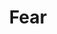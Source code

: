 ---
title: "Fear"
permalink: /spells/fear/
tags:
  - Spell
  - 3rd Level
  - Illusion
available_for:
  - Bard
  - Sorcerer
  - Warlock
  - Wizard
level: "3rd Level"
school: "Illusion"
area: "30 ft"
shape: "Cone"
comp:
  - V
  - S
  - M
material: "a white feather or the heart of a hen."
duration: "1 Minute"
concentration: true
attack: "WIS Save"
description: |
  You project a phantasmal image of a creature's worst fears. Each creature in a 30-foot cone must succeed on a wisdom saving throw or drop whatever it is holding and become frightened for the duration.

  While frightened by this spell, a creature must take the Dash action and move away from you by the safest available route on each of its turns, unless there is nowhere to move. If the creature ends its turn in a location where it doesn't have line of sight to you, the creature can make a wisdom saving throw. On a successful save, the spell ends for that creature.
excerpt: "You project a phantasmal image of a creature's worst fears."
source: "Basic Rules"
---